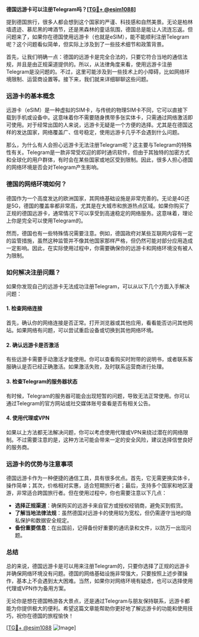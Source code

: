 **德国远游卡可以注册Telegram吗？[[TG💪+ @esim1088](https://t.me/s/esim1088)]**

提到德国旅行，很多人都会想到这个国家的严谨、科技感和自然美景。无论是柏林墙遗迹、慕尼黑的啤酒节，还是黑森林的童话氛围，德国总是能让人流连忘返。但问题来了，如果你在德国使用远游卡（也就是eSIM），能不能顺利注册Telegram呢？这个问题看似简单，但实际上涉及到了一些技术细节和政策背景。

首先，让我们明确一点：德国的远游卡是完全合法的，只要它符合当地的通信法规，并且是由正规渠道提供的。所以，从法律角度来看，使用远游卡注册Telegram是没问题的。不过，这里可能涉及到一些技术上的小障碍，比如网络环境限制、运营商设置等。接下来，我们就来详细聊聊这些问题。

### **远游卡的基本概念**
远游卡（eSIM）是一种虚拟的SIM卡，与传统的物理SIM卡不同，它可以直接下载到手机或设备中。这意味着你不需要随身携带多张实体卡，只需通过网络激活即可使用。对于经常出国的人来说，远游卡无疑是一个方便的选择。尤其是在德国这样的发达国家，网络覆盖广、信号稳定，使用远游卡几乎不会遇到什么问题。

那么，为什么有人会担心远游卡无法注册Telegram呢？这主要与Telegram的特殊性有关。Telegram是一款非常受欢迎的即时通讯软件，但由于其独特的加密方式和全球化的用户群体，有时会在某些国家或地区受到限制。因此，很多人担心德国的网络环境是否会对Telegram产生影响。

### **德国的网络环境如何？**
德国作为一个高度发达的欧洲国家，其网络基础设施是非常完善的。无论是4G还是5G，德国的覆盖率都非常高，尤其是在大城市和旅游热点区域。如果你购买了正规的德国远游卡，通常情况下可以享受到高速稳定的网络服务。这意味着，理论上你是完全可以使用Telegram的。

然而，德国也有一些特殊情况需要注意。例如，德国政府对某些互联网内容有一定的监管措施，虽然这种监管并不像其他国家那样严格，但仍然可能对部分应用造成一定影响。因此，在实际使用过程中，你需要确保你的远游卡和网络环境没有被人为限制。

### **如何解决注册问题？**
如果你发现自己的远游卡无法成功注册Telegram，可以从以下几个方面入手解决问题：

#### **1. 检查网络连接**
首先，确认你的网络连接是否正常。打开浏览器或其他应用，看看能否访问其他网站。如果网络有问题，可以尝试重启设备或切换到其他网络环境。

#### **2. 确认远游卡是否激活**
有些远游卡需要手动激活才能使用。你可以查看购买时附带的说明书，或者联系客服确认是否已经正确激活。如果激活失败，及时联系运营商进行处理。

#### **3. 检查Telegram的服务器状态**
有时候，Telegram的服务器可能会出现短暂的问题，导致无法正常使用。你可以通过Telegram的官方网站或社交媒体账号查看是否有相关公告。

#### **4. 使用代理或VPN**
如果以上方法都无法解决问题，你可以考虑使用代理或VPN来绕过潜在的网络限制。不过需要注意的是，这种方法可能会带来一定的安全风险，建议选择信誉良好的服务商。

### **远游卡的优势与注意事项**
德国远游卡作为一种便捷的通信工具，具有很多优点。首先，它无需更换实体卡，操作简单；其次，价格相对实惠，适合短期旅行者；最后，支持多个国家和地区漫游，非常适合跨国旅行者。但在使用过程中，你也需要注意以下几点：

- **选择正规渠道**：确保购买的远游卡来自官方或授权经销商，避免买到假货。
- **了解当地法律法规**：虽然德国对远游卡的使用较为宽松，但仍需遵守当地的隐私保护和数据安全规定。
- **备份重要信息**：在出国前，记得备份好重要的通讯录和文件，以防万一出现问题。

### **总结**
总的来说，德国远游卡是可以用来注册Telegram的，只要你选择了正规的远游卡并确保网络环境没有问题。德国的网络基础设施非常强大，只要按照上述步骤操作，基本上不会遇到太大困难。当然，如果你对网络环境有疑虑，也可以选择使用代理或VPN作为备用方案。

无论你是想在德国畅游各大景点，还是通过Telegram与朋友保持联系，远游卡都能为你提供极大的便利。希望这篇文章能帮助你更好地了解远游卡的功能和使用技巧，祝你在德国的旅程愉快！

[[TG💪+ @esim1088](https://t.me/s/esim1088) ![Image](https://i.postimg.cc/4NQfJmqS/Snipaste-2025-05-13-00-14-12.png)]